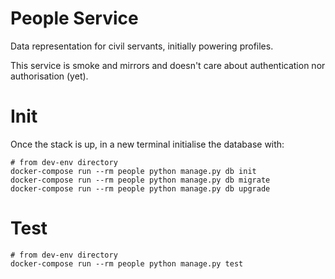 # People Service

Data representation for civil servants, initially powering profiles.

This service is smoke and mirrors and doesn't care about authentication nor authorisation (yet).

# Init

Once the stack is up, in a new terminal initialise the database with:

    # from dev-env directory
    docker-compose run --rm people python manage.py db init
    docker-compose run --rm people python manage.py db migrate
    docker-compose run --rm people python manage.py db upgrade

# Test

    # from dev-env directory
    docker-compose run --rm people python manage.py test

